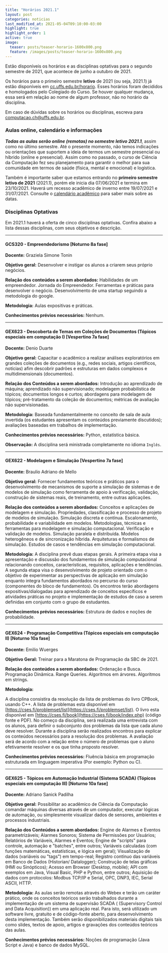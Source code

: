 ```yaml
---
title: "Horários 2021.1"
layout: post
categories: noticias
last_modified_at: 2021-05-04T09:10:00-03:00
highlight: true
highlight_order: 1
active: true
image:
  teaser: posts/teaser-horario-1600x800.png
  feature: /images/posts/teaser-horario-1600x800.png
---
```


Estão disponíveis os horários e as disciplinas optativas para o segundo semestre de 2021, que acontece de junho a outubro de 2021.

Os horários para o primeiro semestre **letivo** de 2021 (ou seja, 2021.1) já estão disponíveis em [cc.uffs.edu.br/horario](https://cc.uffs.edu.br/horario/). Esses horários foram decididos e homologados pelo Colegiado do Curso. Se houver qualquer mudança, essa será em relação ao nome de algum professor, não no horário da disciplina.

Em caso de dúvidas sobre os horários ou disciplinas, escreva para [computacao.ch@uffs.edu.br](mailto:computacao.ch@uffs.edu.br).

### Aulas online, calendário e informações

***Todas as aulas serão online (remotas) no semestre letivo 2021.1***, assim como no último semestre. Até o presente momento, não temos indicações ou orientações que suportem a ideia de termos um semestre presencial ou híbrido (online e presencial). Assim como no passado, o curso de Ciência da Computação fez seu planejamento para garantir o melhor para sua comunidade em termos de saúde (física, mental e emocional) e logística.

 Também é importante saber que estamos entrando no **primeiro semestre letivo de 2021** (2021.1), porém ele inicia dia 07/06/2021 e termina em 23/10/2021. Haverá um recesso acadêmico de inverno entre 19/07/2021 e 31/07/2021. Consulte o [calendário acadêmico](https://www.uffs.edu.br/atos-normativos/portaria/gr/2021-1595) para saber mais sobre as datas.

### Disciplinas Optativas

Em 2021.1 haverá a oferta de cinco disciplinas optativas. Confira abaixo a lista dessas disciplinas, com seus objetivos e descrição.

---

#### GCS320 - Empreendedorismo [Noturno 8a fase]

**Docente:** Graziela Simone Tonin

**Objetivo geral:**
Desenvolver e instigar os alunos a criarem seus próprio negócios.

**Relação dos conteúdos a serem abordados:**
Habilidades de um empreendedor. Jornada do Empreendedor. Ferramentas e práticas para desenvolver o negócio. Desenvolvimento de uma startup seguindo a metodologia do google.

**Metodologia:**
Aulas expositivas e práticas.

**Conhecimentos prévios necessários:**
Nenhum.

---

#### GEX623 - Descoberta de Temas em Coleções de Documentos (Tópicos especiais em computação I) [Vespertino 7a fase]

**Docente:** Denio Duarte

**Objetivo geral:**
Capacitar o acadêmico a realizar análises exploratórios em grandes coleções de documentos (e.g., redes sociais, artigos científicos, notícias) afim descobrir padrões e estruturas em dados complexos e multidimensionais (documentos).

**Relação dos Conteúdos a serem abordados:**
Introdução ao aprendizado de máquina; aprendizado não supervisionado; modelagem probabilística de tópicos; documentos longos e curtos; abordagens para modelagem de tópicos; pré-tratamento da coleção de documentos; métricas de avaliação não supervisionadas.

**Metodologia:**
Baseada fundamentalmente no conceito de sala de aula invertida (os estudantes apresentam os conteúdos previamente discutidos); avaliações baseadas em trabalhos de implementação.

**Conhecimentos prévios necessários:**
Python, estatística básica.

**Observação:**
A disciplina será ministrada completamente no idioma `Inglês`.

---

#### GEX622 - Modelagem e Simulação [Vespertino 7a fase]

**Docente:**
Braulio Adriano de Mello

**Objetivo geral:**
Fornecer fundamentos teóricos e práticos para o desenvolvimento de mecanismos de suporte a simulação de sistemas e de modelos de simulação como ferramenta de apoio à verificação, validação, construção de sistemas reais, de treinamento, entre outras aplicações.


**Relação dos conteúdos a serem abordados:**
Conceitos e aplicações de modelagem e simulação. Propriedades, classificação e processo de projeto de modelos de simulação. Simulação discreta e contínua. Escalonamento, probabilidade e variabilidade em modelos. Metodologias, técnicas e ferramentas para modelagem e simulação computacional. Verificação e validação de modelos. Simulação paralela e distribuída. Modelos heterogêneos e de sincronização híbrida. Arquiteturas e formalismos de simulação. Estudos de casos e tendências em simulação computacional.


**Metodologia:**
A disciplina prevê duas etapas gerais. A primeira etapa visa a apresentação e discussão dos fundamentos de simulação computacional relacionando conceitos, características, requisitos, aplicações e tendências. A segunda etapa visa o desenvolvimento de projeto orientado com o objetivo de experimentar as perspectivas de aplicação em simulação enquanto integra fundamentos abordados no percurso do curso (componentes do bloco de fundamentos). Os encontros terão abordagens expositivas/dialogadas para aprendizado de conceitos específicos e atividades práticas no projeto e implementação de estudos de caso a serem definidas em conjunto com o grupo de estudantes.

**Conhecimentos prévios necessários:**
Estrutura de dados e noções de probabilidade.

---

#### GEX624 - Programação Competitiva (Tópicos especiais em computação II) [Noturno 10a fase]

**Docente:**
Emilio Wuerges

**Objetivo Geral:**
Treinar para a Maratona de Programação da SBC de 2021.

**Relação dos conteúdos a serem abordados:**
Ordenação e Busca. Programação Dinâmica. Range Queries. Algoritmos em árvores. Algoritmos em strings.

**Metodologia:**

A disciplina consistira da resolução da lista de problemas do livro CPBook, usando C++. A lista de problemas esta disponível em [https://cses.fi/problemset/list](https://cses.fi/problemset/list). O livro esta disponível em [https://cses.fi/book](https://cses.fi/book/index.php) (código fonte e PDF). No começo da disciplina, será realizada uma entrevista com os alunos, para definir o subconjunto dos problemas da lista que cada aluno deve resolver. Durante a disciplina serão realizados encontros para explicar os conteúdos necessários para a resolução dos problemas. A avaliação será de acordo com a relação entre o número de problemas que o aluno efetivamente resolver e os que tinha proposto resolver.

**Conhecimentos prévios necessários:**
Fluência básica em programação estruturada em linguagem imperativa (Por exemplo: Python ou C).

---

#### GEX625 - Tópicos em Automação Industrial (Sistema SCADA) (Tópicos especiais em computação III) [Noturno 10a fase]

**Docente:** Adriano Sanick Padilha

**Objetivo geral:**
Possibilitar ao acadêmico de Ciência da Computação comandar máquinas diversas através de um computador, executar lógicas de automação, ou simplesmente visualizar dados de sensores, ambientes e processos industriais.

**Relação dos Conteúdos a serem abordados:**
Engine de Alarmes e Eventos parametrizáveis; Alarmes Sonoros; Sistema de Permissões por Usuários; Relatórios de Variáveis, Alarmes e Eventos; Engine de "scripts" para controle, automação e "batches", entre outros; Variáveis calculadas (com funções matemáticas, estatísticas, e lógica em geral); Visualização de dados (variáveis ou "tags") em tempo-real; Registro contínuo das variáveis em Banco de Dados (Historian/ Datalogger); Construção de telas gráficas (HMI ou Sinópticos); Acesso em Browser (Desktop, mobile); API com exemplos em Java, Visual Basic, PHP e Python, entre outros; Aquisição de dados com protocolos: Modbus TCP/IP e Serial, OPC, DNP3, IEC, Serial ASCII, HTTP.

**Metodologia:**
As aulas serão remotas através do Webex  e terão um caráter prático, onde os conceitos teóricos serão trabalhados durante a implementação de um sistema de supervisão SCADA (  (Supervisory Control and Data Acquisition)) em uma aplicação real. Para isto, será utilizado um  software livre, gratuito e de código-fonte aberto, para desenvolvimento desta implementação. Também serão disponibilizados materiais digitais  tais como slides, textos de apoio, artigos e gravações dos conteúdos teóricos das aulas. 

**Conhecimentos prévios necessários:**
Noções de programação (Java Script e Java) e banco de dados MySQL.
